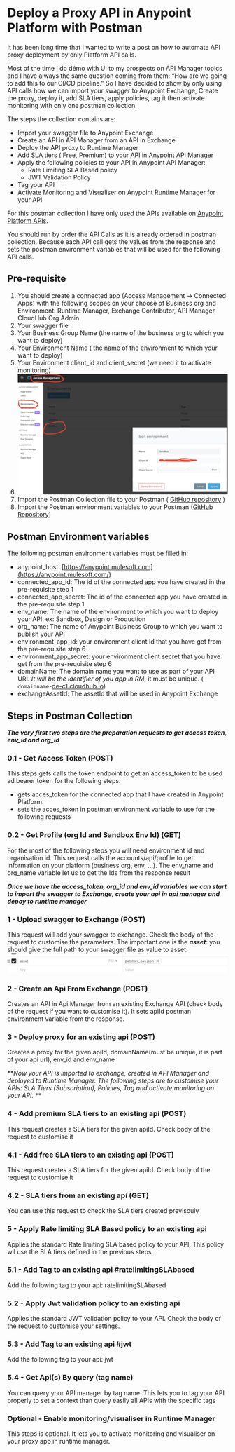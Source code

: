 # Deploy a Proxy API in Anypoint Platform with Postman

It has been long time that I wanted to write a post on how to automate API proxy deployment by only Platform API calls. 

Most of the time I do démo with UI to my prospects on API Manager topics and I have always the same question coming from them: “How are we going to add this to our CI/CD pipeline.”  So I have decided to show by only using API calls how we can import your swagger to Anypoint Exchange, Create the proxy, deploy it, add SLA tiers, apply policies, tag it then activate monitoring with only one postman collection.


The steps the collection contains are:

* Import your swagger file to Anypoint Exchange 
* Create an API in API Manager from an API in Exchange
* Deploy the API proxy  to Runtime Manager
* Add SLA tiers ( Free, Premium) to your API in Anypoint API Manager
* Apply the following policies to your API in Anypoint API Manager:
    * Rate Limiting SLA Based policy
    * JWT Validation Policy
* Tag your API
* Activate Monitoring and Visualiser on Anypoint Runtime Manager for your API

For this postman collection I have only used the APIs available on [Anypoint Platform APIs](https://anypoint.mulesoft.com/exchange/portals/anypoint-platform/). 

You should run by order the API Calls as it is already ordered in postman collection. Because each API call gets the values from the response and sets the postman environment variables that will be used for the following API calls. 

## Pre-requisite

1. You should create a connected app (Access Management → Connected Apps) with the following scopes on your choose of Business org and Environment: Runtime Manager, Exchange Contributor, API Manager, CloudHub Org Admin 
2. Your swagger file
3. Your Business Group Name (the name of the business org to which you want to deploy)
4. Your Environment Name ( the name of the environment to which your want to deploy)
5. Your Environment client_id and client_secret (we need it to activate monitoring)
6. ![Environment client id Secret](/images/env_app_id_secret.png)
7. Import the Postman Collection file to your Postman ( [GitHub repository](https://github.com/ozgurkarahan/Mulesoft-Api-Manager-CI-CD-Postman/blob/master/CI-CD%20Create%20Proxy%20API%20-%20Api%20Manager.postman_collection.json) )
8. Import the Postman environment variables to your Postman ([GitHub Repository](https://github.com/ozgurkarahan/Mulesoft-Api-Manager-CI-CD-Postman/blob/master/CI-CD%20Create%20Proxy%20API%20-%20Api%20Manager.postman_environment.json))

## Postman Environment variables

The following postman environment variables must be filled in:

* anypoint_host: [https://anypoint.mulesoft.com](https://anypoint.mulesoft.com/)
* connected_app_id: The id of the connected app you have created in the pre-requisite step 1
* connected_app_secret: The id of the connected app you have created in the pre-requisite step 1
* env_name: The name of the environment to which you want to deploy your API. ex: Sandbox, Design or Production
* org_name: The  name of Anypoint Business Group to which you want to publish your API
* environment_app_id: your environment client Id that you have get from the pre-requisite step 6
* environment_app_secret: your environment client secret that you have get from the pre-requisite step 6
* domainName: The domain name you want to use as part of your API URI. _It will be the identifier of you app in RM_, it must be unique. ( `domainname`-[de-c1.cloudhub.io](http://de-c1.cloudhub.io/))
* exchangeAssetId: The assetId that will be used in Anypoint Exchange 

## Steps in Postman Collection

_**The very first two steps are the preparation requests to get access token, env_id and org_id**_

### 0.1 - Get Access Token (POST)

This steps gets calls the token endpoint to get an access_token to be used ad bearer token for the following steps.

* gets acces_token for the connected app that I have created in Anypoint Platform.
* sets the acces_token in postman environment variable to use for the following requests

### 0.2 - Get Profile (org Id and Sandbox Env Id) (GET)

For the most of the following steps you will need environment id and organisation id. This request calls the accounts/api/profile to get information on your platform (business org, env, ...). 
The env_name and org_name variable let us to get the Ids from the response result

_**Once we have the access_token, org_id and env_id variables we can start to import the swagger to Exchange, create your api in api manager and depoy to runtime manager**_

### 1 - Upload swagger to Exchange (POST)

This request will add your swagger to exchange. Check the body of the request to customise the parameters. The important one is the _**asset**_: you should give the full path to your swagger file as value to asset. 
![Image: image.png](/images/asset_param.png)
### 2 - Create an Api From Exchange (POST)

Creates an API in Api Manager from an existing Exchange API (check body of the request if you want to customise it). It sets apiId postman environment variable from the response.

### 3 - Deploy proxy for an existing api (POST)

Creates a proxy for the given apiId, domainName(must be unique, it is part of your api url), env_id and env_name

**_Now your API is imported to exchange, created in API Manager and deployed to Runtime Manager. The following steps are to customise your APIs: SLA Tiers (Subscription), Policies, Tag and activate monitoring on your API._ **

### 4 - Add premium SLA tiers to an existing api (POST)

This request creates a SLA tiers for the given apiId. Check body of the request to customise it

### 4.1 - Add free SLA tiers to an existing api (POST)

This request creates a SLA tiers for the given apiId. Check body of the request to customise it

### 4.2 - SLA tiers from an existing api (GET)

You can use this request to check the SLA tiers created previsouly

### 5 - Apply Rate limiting SLA Based policy to an existing api

Applies the standard Rate limiting SLA based policy to your API. This policy wil use the SLA tiers defined in the previous steps.

### 5.1 - Add Tag to an existing api #ratelimitingSLAbased

Add the following tag to your api: ratelimitingSLAbased

### 5.2 - Apply Jwt validation policy to an existing api

Applies the standard JWT validation policy to your API. Check the body of the request to customise your settings.

### 5.3 - Add Tag to an existing api #jwt

Add the following tag to your api: jwt

### 5.4 - Get Api(s) By query (tag name)

You can query your API manager by tag name. This lets you to tag your API properly to set a context than query easily all APIs with the specific tags


### Optional - Enable monitoring/visualiser in Runtime Manager

This steps is optional. It lets you to activate monitoring and visualiser on your proxy app in runtime manager.










